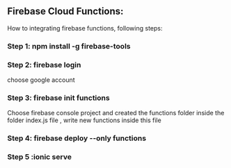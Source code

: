 
## Firebase Cloud Functions:
 How to integrating firebase functions,
 following steps:
 
### Step 1: npm install -g firebase-tools

### Step 2: firebase login 
   choose google account
### Step 3: firebase init functions
 Choose firebase console project
 and created the functions folder
  inside the folder index.js file , write new functions inside this file

### Step 4: firebase deploy --only functions

### Step 5 :ionic serve
